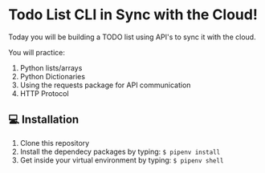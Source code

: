 # Todo List CLI in Sync with the Cloud!

Today you will be building a TODO list using API's to sync it with the cloud.

You will practice:

1. Python lists/arrays
2. Python Dictionaries
3. Using the requests package for API communication
4. HTTP Protocol

## 💻 Installation

1. Clone this repository
2. Install the dependecy packages by typing: `$ pipenv install`
3. Get inside your virtual environment by typing: `$ pipenv shell`